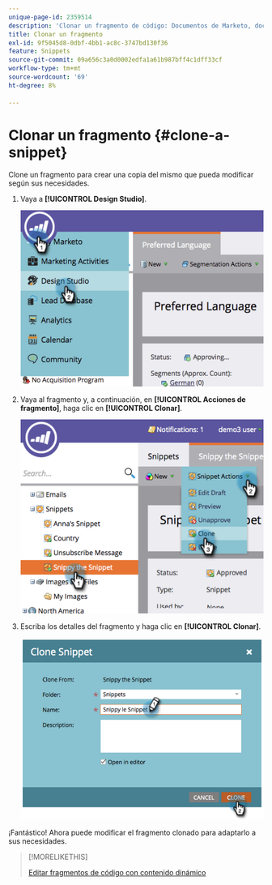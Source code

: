 ```yaml
---
unique-page-id: 2359514
description: 'Clonar un fragmento de código: Documentos de Marketo, documentación del producto'
title: Clonar un fragmento
exl-id: 9f5045d8-0dbf-4bb1-ac8c-3747bd130f36
feature: Snippets
source-git-commit: 09a656c3a0d0002edfa1a61b987bff4c1dff33cf
workflow-type: tm+mt
source-wordcount: '69'
ht-degree: 8%

---
```


# Clonar un fragmento {#clone-a-snippet}

Clone un fragmento para crear una copia del mismo que pueda modificar según sus necesidades.

1. Vaya a **[!UICONTROL Design Studio]**.

   ![](assets/image2014-9-16-10-3a32-3a36.png)

1. Vaya al fragmento y, a continuación, en **[!UICONTROL Acciones de fragmento]**, haga clic en **[!UICONTROL Clonar]**.

   ![](assets/image2014-9-16-10-3a32-3a44.png)

1. Escriba los detalles del fragmento y haga clic en **[!UICONTROL Clonar]**.

   ![](assets/image2014-9-16-10-3a32-3a53.png)

¡Fantástico! Ahora puede modificar el fragmento clonado para adaptarlo a sus necesidades.

>[!MORELIKETHIS]
>
>[Editar fragmentos de código con contenido dinámico](/help/marketo/product-docs/personalization/segmentation-and-snippets/snippets/edit-snippets-with-dynamic-content.md)
